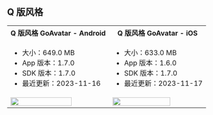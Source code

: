 ## Q 版风格

<table>
  <colgroup>
    <col>
    <col>
  </colgroup>
<tbody><tr>
<th>Q 版风格 GoAvatar - <b>Android</b></th>
<th>Q 版风格 GoAvatar - <b>iOS</b></th>
</tr>
<tr>
<td><ul><li>大小：649.0 MB</li><li>App 版本：1.7.0</li><li>SDK 版本：1.7.0</li><li>最近更新：2023-11-16</li></ul></td>
<td><ul><li>大小：633.0 MB</li><li>App 版本：1.6.0</li><li>SDK 版本：1.7.0</li><li>最近更新：2023-11-17</li></ul></td>
</tr>
<tr>
<td><a href="https://storage.zego.im/ZegoAvatar/Avatar1.7.0/android_app/GoAvatarQ.apk" title="手机扫码体验，或浏览器点击下载。"><img src="https://zego-platform-growth.oss-cn-shanghai.aliyuncs.com/official-website/zego/experience-app/img_avatar_app_android%402x.png" width="80%"></a></td>
<td><a href="https://testflight.apple.com/join/LuOha90q" target="_blank" title="手机扫码体验，或浏览器点击下载。"><img src="https://zego-platform-growth.oss-cn-shanghai.aliyuncs.com/official-website/zego/experience-app/img_avatar_app_ios%402x.png" width="80%"></a></td>
</tr>
</tbody></table>


